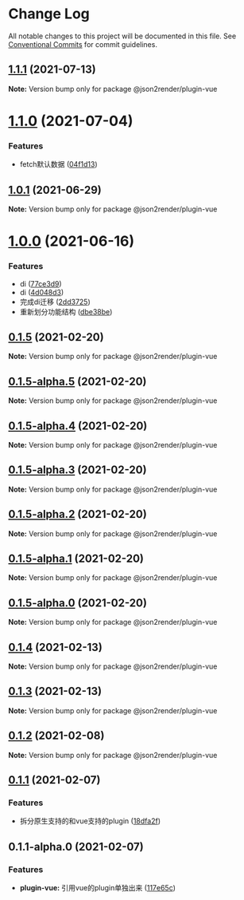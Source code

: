 # Change Log

All notable changes to this project will be documented in this file.
See [Conventional Commits](https://conventionalcommits.org) for commit guidelines.

## [1.1.1](https://github.com/fyl080801/json-to-render/compare/@json2render/plugin-vue@1.1.0...@json2render/plugin-vue@1.1.1) (2021-07-13)

**Note:** Version bump only for package @json2render/plugin-vue





# [1.1.0](https://github.com/fyl080801/json-to-render/compare/@json2render/plugin-vue@1.0.1...@json2render/plugin-vue@1.1.0) (2021-07-04)


### Features

* fetch默认数据 ([04f1d13](https://github.com/fyl080801/json-to-render/commit/04f1d1364d86b5858048d49e747f48c6f7422937))





## [1.0.1](https://github.com/fyl080801/json-to-render/compare/@json2render/plugin-vue@1.0.0...@json2render/plugin-vue@1.0.1) (2021-06-29)

**Note:** Version bump only for package @json2render/plugin-vue





# [1.0.0](https://github.com/fyl080801/json-to-render/compare/@json2render/plugin-vue@0.1.5...@json2render/plugin-vue@1.0.0) (2021-06-16)


### Features

* di ([77ce3d9](https://github.com/fyl080801/json-to-render/commit/77ce3d9f63659c72470065c94362e97558cf3c90))
* di ([4d048d3](https://github.com/fyl080801/json-to-render/commit/4d048d354c4930ad6e4aa3e57a1a03f59362bcc0))
* 完成di迁移 ([2dd3725](https://github.com/fyl080801/json-to-render/commit/2dd372528cbc5d87852946b00f56f8b984464cdf))
* 重新划分功能结构 ([dbe38be](https://github.com/fyl080801/json-to-render/commit/dbe38be44edc2ea11848529a0a3fd52a4250fce0))





## [0.1.5](https://github.com/fyl080801/json-to-render/compare/@json2render/plugin-vue@0.1.5-alpha.5...@json2render/plugin-vue@0.1.5) (2021-02-20)

**Note:** Version bump only for package @json2render/plugin-vue





## [0.1.5-alpha.5](https://github.com/fyl080801/json-to-render/compare/@json2render/plugin-vue@0.1.5-alpha.4...@json2render/plugin-vue@0.1.5-alpha.5) (2021-02-20)

**Note:** Version bump only for package @json2render/plugin-vue





## [0.1.5-alpha.4](https://github.com/fyl080801/json-to-render/compare/@json2render/plugin-vue@0.1.5-alpha.3...@json2render/plugin-vue@0.1.5-alpha.4) (2021-02-20)

**Note:** Version bump only for package @json2render/plugin-vue





## [0.1.5-alpha.3](https://github.com/fyl080801/json-to-render/compare/@json2render/plugin-vue@0.1.5-alpha.2...@json2render/plugin-vue@0.1.5-alpha.3) (2021-02-20)

**Note:** Version bump only for package @json2render/plugin-vue





## [0.1.5-alpha.2](https://github.com/fyl080801/json-to-render/compare/@json2render/plugin-vue@0.1.5-alpha.1...@json2render/plugin-vue@0.1.5-alpha.2) (2021-02-20)

**Note:** Version bump only for package @json2render/plugin-vue





## [0.1.5-alpha.1](https://github.com/fyl080801/json-to-render/compare/@json2render/plugin-vue@0.1.5-alpha.0...@json2render/plugin-vue@0.1.5-alpha.1) (2021-02-20)

**Note:** Version bump only for package @json2render/plugin-vue





## [0.1.5-alpha.0](https://github.com/fyl080801/json-to-render/compare/@json2render/plugin-vue@0.1.4...@json2render/plugin-vue@0.1.5-alpha.0) (2021-02-20)

**Note:** Version bump only for package @json2render/plugin-vue





## [0.1.4](https://github.com/fyl080801/json-to-render/compare/@json2render/plugin-vue@0.1.3...@json2render/plugin-vue@0.1.4) (2021-02-13)

**Note:** Version bump only for package @json2render/plugin-vue





## [0.1.3](https://github.com/fyl080801/json-to-render/compare/@json2render/plugin-vue@0.1.2...@json2render/plugin-vue@0.1.3) (2021-02-13)

**Note:** Version bump only for package @json2render/plugin-vue





## [0.1.2](https://github.com/fyl080801/json-to-render/compare/@json2render/plugin-vue@0.1.1...@json2render/plugin-vue@0.1.2) (2021-02-08)

**Note:** Version bump only for package @json2render/plugin-vue





## [0.1.1](https://github.com/fyl080801/json-to-render/compare/@json2render/plugin-vue@0.1.1-alpha.0...@json2render/plugin-vue@0.1.1) (2021-02-07)


### Features

* 拆分原生支持的和vue支持的plugin ([18dfa2f](https://github.com/fyl080801/json-to-render/commit/18dfa2f42db009d39f515910008319e582b0364c))





## 0.1.1-alpha.0 (2021-02-07)


### Features

* **plugin-vue:** 引用vue的plugin单独出来 ([117e65c](https://github.com/fyl080801/json-to-render/commit/117e65c4f8f11e519e9268708c9632483af78c2d))
